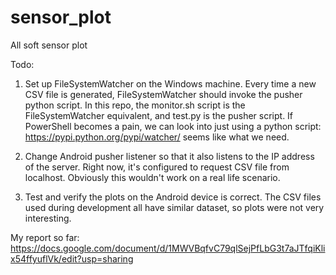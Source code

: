 # sensor_plot
All soft sensor plot

Todo:

1. Set up FileSystemWatcher on the Windows machine. Every time a new CSV file is generated, FileSystemWatcher should invoke the pusher python script. In this repo, the monitor.sh script is the FileSystemWatcher equivalent, and test.py is the pusher script. If PowerShell becomes a pain, we can look into just using a python script: https://pypi.python.org/pypi/watcher/ seems like what we need.

2. Change Android pusher listener so that it also listens to the IP address of the server. Right now, it's configured to request CSV file from localhost. Obviously this wouldn't work on a real life scenario.

3. Test and verify the plots on the Android device is correct. The CSV files used during development all have similar dataset, so plots were not very interesting. 

My report so far: https://docs.google.com/document/d/1MWVBqfvC79qlSejPfLbG3t7aJTfqiKlix54ffyuflVk/edit?usp=sharing
